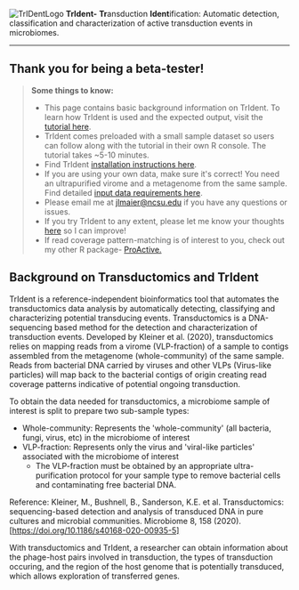 ![TrIDentLogo](https://github.com/jlmaier12/TrIdent/assets/45083046/15ef7ec7-49ac-48eb-86eb-d585d4b0869e)
**TrIdent-** **Tr**ansduction **Ident**ification: 
Automatic detection, classification and characterization of active transduction events in microbiomes. 

--------------------------------------------------------------------------------------------------------------------------------------------------------
## Thank you for being a beta-tester!
>**Some things to know:**
>
>- This page contains basic background information on TrIdent. To learn how TrIdent is used and the expected output, visit the [tutorial here](./TrIdentTutorial.html).
>- TrIdent comes preloaded with a small sample dataset so users can follow along with the tutorial in their own R console. The tutorial takes ~5-10 minutes. 
>- Find TrIdent [installation instructions here](./TrIdentBeta_installation.html).
>- If you are using your own data, make sure it's correct! You need an ultrapurified virome and a metagenome from the same sample. Find detailed [input data requirements here](./TrIdentTutorial.html#input-data).
>- Please email me at jlmaier@ncsu.edu if you have any questions or issues.
>- If you try TrIdent to any extent, please let me know your thoughts [here](https://docs.google.com/forms/d/e/1FAIpQLSeGYRKpkhbBqWyioE0X_n6BoitlYjsy9SBM0GP6cOVOd3XOkA/viewform?usp=sf_link) so I can improve! 
>- If read coverage pattern-matching is of interest to you, check out my other R package- [ProActive.](https://jlmaier12.github.io/ProActive/) 

## Background on Transductomics and TrIdent
TrIdent is a reference-independent bioinformatics tool that automates the transductomics data analysis by automatically detecting, classifying and characterizing potential transducing events. Transductomics is a DNA-sequencing based method for the detection and characterization of transduction events. Developed by Kleiner et al. (2020), transductomics relies on mapping reads from a virome (VLP-fraction) of a sample to contigs assembled from the metagenome (whole-community) of the same sample. Reads from bacterial DNA carried by viruses and other VLPs (Virus-like particles) will map back to the bacterial contigs of origin creating read coverage patterns indicative of potential ongoing transduction.

To obtain the data needed for transductomics, a microbiome sample of interest is split to prepare two sub-sample types:
- Whole-community: Represents the 'whole-community' (all bacteria, fungi, virus, etc) in the microbiome of interest
- VLP-fraction: Represents only the virus and 'viral-like particles' associated with the microbiome of interest
    - The VLP-fraction must be obtained by an appropriate ultra-purification protocol for your sample type to remove bacterial cells and contaminating free bacterial DNA.

Reference: Kleiner, M., Bushnell, B., Sanderson, K.E. et al. Transductomics: sequencing-based detection and analysis of transduced DNA in pure cultures and microbial communities. Microbiome 8, 158 (2020). [https://doi.org/10.1186/s40168-020-00935-5]
 
With transductomics and TrIdent, a researcher can obtain information about the phage-host pairs involved in transduction, the types of transduction occuring, and the region of the host genome that is potentially transduced, which allows exploration of transferred genes. 

